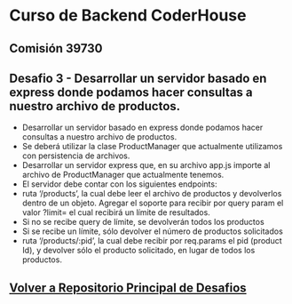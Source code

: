 # Curso de Backend CoderHouse 

## Comisión 39730
## Desafio 3 - Desarrollar un servidor basado en express donde podamos hacer consultas a nuestro archivo de productos.
- Desarrollar un servidor basado en express donde podamos hacer consultas a nuestro archivo de productos.
- Se deberá utilizar la clase ProductManager que actualmente utilizamos con persistencia de archivos. 
- Desarrollar un servidor express que, en su archivo app.js importe al archivo de ProductManager que actualmente tenemos.
- El servidor debe contar con los siguientes endpoints:
- ruta ‘/products’, la cual debe leer el archivo de productos y devolverlos dentro de un objeto. Agregar el soporte para recibir por query param el valor ?limit= el cual recibirá un límite de resultados.
- Si no se recibe query de límite, se devolverán todos los productos
- Si se recibe un límite, sólo devolver el número de productos solicitados
- ruta ‘/products/:pid’, la cual debe recibir por req.params el pid (product Id), y devolver sólo el producto solicitado, en lugar de todos los productos. 

## [Volver a Repositorio Principal de Desafios](https://github.com/JacqueMenes/Desafios-Backend-CoderHouse)





 